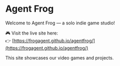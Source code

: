 # Agent Frog

Welcome to Agent Frog — a solo indie game studio!

🎮 Visit the live site here:  
👉 [https://frogagent.github.io/agentfrog/](https://frogagent.github.io/agentfrog/)

This site showcases our video games and projects.
